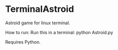 TerminalAstroid
===============

Astroid game for linux terminal.

How to run:
Run this in a terminal:
python Astroid.py

Requires Python.
